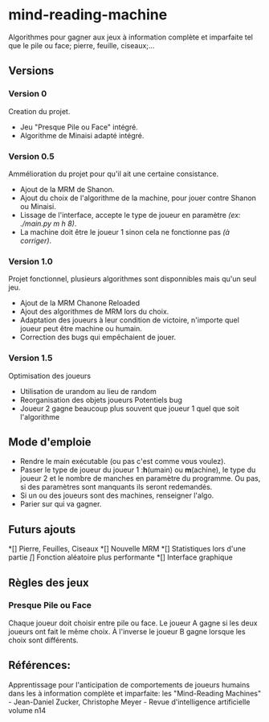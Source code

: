 # mind-reading-machine
Algorithmes pour gagner aux jeux à information complète et imparfaite tel que le pile ou face; pierre, feuille, ciseaux;...

## Versions

### Version 0

Creation du projet.
* Jeu "Presque Pile ou Face" intégré.
* Algorithme de Minaisi adapté intégré.

### Version 0.5

Ammélioration du projet pour qu'il ait une certaine consistance.
* Ajout de la MRM de Shanon.
* Ajout du choix de l'algorithme de la machine, pour jouer contre Shanon ou Minaisi.
* Lissage de l'interface, accepte le type de joueur en paramètre *(ex: ./main.py m h 8)*.
* La machine doit être le joueur 1 sinon cela ne fonctionne pas *(à corriger)*.

### Version 1.0

Projet fonctionnel, plusieurs algorithmes sont disponnibles mais qu'un seul jeu.
* Ajout de la MRM Chanone Reloaded
* Ajout des algorithmes de MRM lors du choix.
* Adaptation des joueurs à leur condition de victoire, n'importe quel joueur peut être machine ou humain.
* Correction des bugs qui empêchaient de jouer.

### Version 1.5

Optimisation des joueurs
* Utilisation de urandom au lieu de random
* Reorganisation des objets joueurs
Potentiels bug
* Joueur 2 gagne beaucoup plus souvent que joueur 1 quel que soit l'algorithme

## Mode d'emploie

* Rendre le main exécutable (ou pas c'est comme vous voulez).
* Passer le type de joueur du joueur 1 :**h**(umain) ou **m**(achine), le type du joueur 2 et le nombre de manches en paramètre du programme. Ou pas, si des paramètres sont manquants ils seront redemandés.
* Si un ou des joueurs sont des machines, renseigner l'algo.
* Parier sur qui va gagner.

## Futurs ajouts

*[] Pierre, Feuilles, Ciseaux
*[] Nouvelle MRM
*[] Statistiques lors d'une partie
*[*] Fonction aléatoire plus performante
*[] Interface graphique

## Règles des jeux

### Presque Pile ou Face

Chaque joueur doit choisir entre pile ou face. Le joueur A gagne si les deux joueurs ont fait le même choix. À l'inverse le joueur B gagne lorsque les choix sont différents.


## Références:

Apprentissage pour l'anticipation de comportements de joueurs humains dans les à information complète et imparfaite: les "Mind-Reading Machines" - Jean-Daniel Zucker, Christophe Meyer - Revue d'intelligence artificielle volume n14
